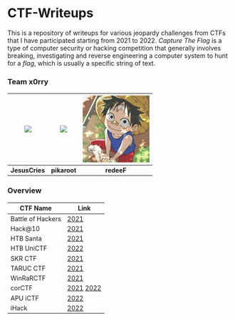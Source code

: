 # CTF-Writeups
This is a repository of writeups for various jeopardy challenges from CTFs that I have participated starting from 2021 to 2022. *Capture The Flag* is a type of computer security or hacking competition that generally involves breaking, investigating and reverse engineering a computer system to hunt for a *flag*, which is usually a specific string of text.

### Team x0rry
| ![](https://avatars.githubusercontent.com/u/62108395?s=150&v=4)    | ![](https://avatars.githubusercontent.com/u/107750005?s=150&v=4) | ![](./_resources/redeeF.jpg) |
|:-----------------------------------------------:|:-----------------------------------------------:|:-----------------------------------------------:|
| **JesusCries**                                  | **pikaroot**                                    | **redeeF**                                      |

### Overview
| CTF Name           | Link                                                         |
|--------------------|--------------------------------------------------------------|
| Battle of Hackers  | [2021](BoH2021) |
| Hack@10            | [2021](HACK@10) |
| HTB Santa          | [2021](HTB%20Santa%202021) |
| HTB UniCTF         | [2022](HTB%20UniCTF%202022) |
| SKR CTF            | [2021](SKR%20CTF) |
| TARUC CTF          | [2021](TARUC%20CTF%20Season%201) |
| WinRaRCTF          | [2021](WinRaRCTF) |
| corCTF             | [2021](corCTF) [2022](corCTF) |
| APU iCTF           | [2022](iCTF%202022) |
| iHack              | [2022](iHack2022%20Qualifying%20Round) |
